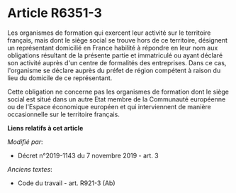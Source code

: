 # Article R6351-3

Les organismes de formation qui exercent leur activité sur le territoire français, mais dont le siège social se trouve hors
de ce territoire, désignent un représentant domicilié en France habilité à répondre en leur nom aux obligations résultant de
la présente partie et immatriculé ou ayant déclaré son activité auprès d'un centre de formalités des entreprises. Dans ce
cas, l'organisme se déclare auprès du préfet de région compétent à raison du lieu du domicile de ce représentant.

Cette obligation ne concerne pas les organismes de formation dont le siège social est situé dans un autre Etat membre de la
Communauté européenne ou de l'Espace économique européen et qui interviennent de manière occasionnelle sur le territoire
français.

**Liens relatifs à cet article**

_Modifié par_:

  - Décret n°2019-1143 du 7 novembre 2019 - art. 3

_Anciens textes_:

  - Code du travail - art. R921-3 (Ab)
